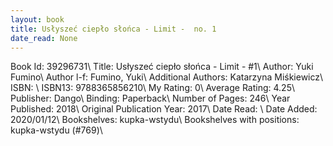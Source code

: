 ```yaml
---
layout: book
title: Usłyszeć ciepło słońca - Limit -  no. 1
date_read: None
---
```


Book Id: 39296731\ 
Title: Usłyszeć ciepło słońca - Limit - #1\ 
Author: Yuki Fumino\ 
Author l-f: Fumino, Yuki\ 
Additional Authors: Katarzyna Miśkiewicz\ 
ISBN: \ 
ISBN13: 9788365856210\ 
My Rating: 0\ 
Average Rating: 4.25\ 
Publisher: Dango\ 
Binding: Paperback\ 
Number of Pages: 246\ 
Year Published: 2018\ 
Original Publication Year: 2017\ 
Date Read: \ 
Date Added: 2020/01/12\ 
Bookshelves: kupka-wstydu\ 
Bookshelves with positions: kupka-wstydu (#769)\ 

